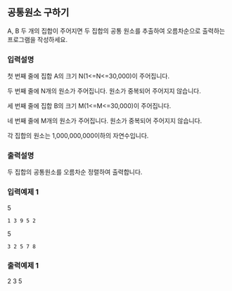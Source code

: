 ## 공통원소 구하기

A, B 두 개의 집합이 주어지면 두 집합의 공통 원소를 추출하여 오름차순으로 출력하는 프로그램을 작성하세요.

### 입력설명

첫 번째 줄에 집합 A의 크기 N(1<=N<=30,000)이 주어집니다.

두 번째 줄에 N개의 원소가 주어집니다. 원소가 중복되어 주어지지 않습니다.

세 번째 줄에 집합 B의 크기 M(1<=M<=30,000)이 주어집니다.

네 번째 줄에 M개의 원소가 주어집니다. 원소가 중복되어 주어지지 않습니다.

각 집합의 원소는 1,000,000,000이하의 자연수입니다.

### 출력설명

두 집합의 공통원소를 오름차순 정렬하여 출력합니다.

### 입력예제 1

5

```
1 3 9 5 2
```

5

```
3 2 5 7 8
```

### 출력예제 1

2 3 5
